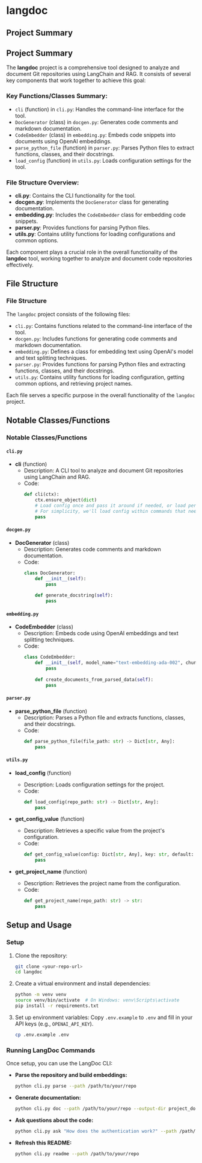 # langdoc

## Project Summary
## Project Summary

The **langdoc** project is a comprehensive tool designed to analyze and document Git repositories using LangChain and RAG. It consists of several key components that work together to achieve this goal:

### Key Functions/Classes Summary:
- `cli` (function) in `cli.py`: Handles the command-line interface for the tool.
- `DocGenerator` (class) in `docgen.py`: Generates code comments and markdown documentation.
- `CodeEmbedder` (class) in `embedding.py`: Embeds code snippets into documents using OpenAI embeddings.
- `parse_python_file` (function) in `parser.py`: Parses Python files to extract functions, classes, and their docstrings.
- `load_config` (function) in `utils.py`: Loads configuration settings for the tool.

### File Structure Overview:
- **cli.py**: Contains the CLI functionality for the tool.
- **docgen.py**: Implements the `DocGenerator` class for generating documentation.
- **embedding.py**: Includes the `CodeEmbedder` class for embedding code snippets.
- **parser.py**: Provides functions for parsing Python files.
- **utils.py**: Contains utility functions for loading configurations and common options.

Each component plays a crucial role in the overall functionality of the **langdoc** tool, working together to analyze and document code repositories effectively.

## File Structure
### File Structure

The `langdoc` project consists of the following files:

- `cli.py`: Contains functions related to the command-line interface of the tool.
- `docgen.py`: Includes functions for generating code comments and markdown documentation.
- `embedding.py`: Defines a class for embedding text using OpenAI's model and text splitting techniques.
- `parser.py`: Provides functions for parsing Python files and extracting functions, classes, and their docstrings.
- `utils.py`: Contains utility functions for loading configuration, getting common options, and retrieving project names.

Each file serves a specific purpose in the overall functionality of the `langdoc` project.

## Notable Classes/Functions
### Notable Classes/Functions

#### `cli.py`
- **cli** (function)
  - Description: A CLI tool to analyze and document Git repositories using LangChain and RAG.
  - Code: 
    ```python
    def cli(ctx):
        ctx.ensure_object(dict)
        # Load config once and pass it around if needed, or load per command
        # For simplicity, we'll load config within commands that need it.
        pass
    ```

#### `docgen.py`
- **DocGenerator** (class)
  - Description: Generates code comments and markdown documentation.
  - Code: 
    ```python
    class DocGenerator:
        def __init__(self):
            pass
        
        def generate_docstring(self):
            pass
    ```

#### `embedding.py`
- **CodeEmbedder** (class)
  - Description: Embeds code using OpenAI embeddings and text splitting techniques.
  - Code: 
    ```python
    class CodeEmbedder:
        def __init__(self, model_name="text-embedding-ada-002", chunk_size=1000, chunk_overlap=100):
            pass
        
        def create_documents_from_parsed_data(self):
            pass
    ```

#### `parser.py`
- **parse_python_file** (function)
  - Description: Parses a Python file and extracts functions, classes, and their docstrings.
  - Code: 
    ```python
    def parse_python_file(file_path: str) -> Dict[str, Any]:
        pass
    ```

#### `utils.py`
- **load_config** (function)
  - Description: Loads configuration settings for the project.
  - Code: 
    ```python
    def load_config(repo_path: str) -> Dict[str, Any]:
        pass
    ```

- **get_config_value** (function)
  - Description: Retrieves a specific value from the project's configuration.
  - Code: 
    ```python
    def get_config_value(config: Dict[str, Any], key: str, default: Any):
        pass
    ```

- **get_project_name** (function)
  - Description: Retrieves the project name from the configuration.
  - Code: 
    ```python
    def get_project_name(repo_path: str) -> str:
        pass
    ```

## Setup and Usage

### Setup

1.  Clone the repository:
    ```bash
    git clone <your-repo-url>
    cd langdoc
    ```


2.  Create a virtual environment and install dependencies:
    ```bash
    python -m venv venv
    source venv/bin/activate  # On Windows: venv\Scripts\activate
    pip install -r requirements.txt
    ```

3. Set up environment variables:
   Copy `.env.example` to `.env` and fill in your API keys (e.g., `OPENAI_API_KEY`).
   ```bash
   cp .env.example .env
   ```

### Running LangDoc Commands

Once setup, you can use the LangDoc CLI:

-   **Parse the repository and build embeddings:**
    ```bash
    python cli.py parse --path /path/to/your/repo
    ```
-   **Generate documentation:**
    ```bash
    python cli.py doc --path /path/to/your/repo --output-dir project_docs
    ```
-   **Ask questions about the code:**
    ```bash
    python cli.py ask "How does the authentication work?" --path /path/to/your/repo
    ```
-   **Refresh this README:**
    ```bash
    python cli.py readme --path /path/to/your/repo
    ```

